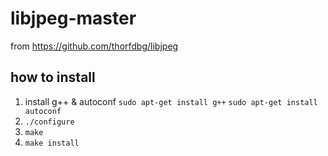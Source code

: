 libjpeg-master
==============

from https://github.com/thorfdbg/libjpeg

how to install
--------------

 1. install g++ & autoconf `sudo apt-get install g++` `sudo apt-get install autoconf`
 1. `./configure`
 1. `make`
 1. `make install`
